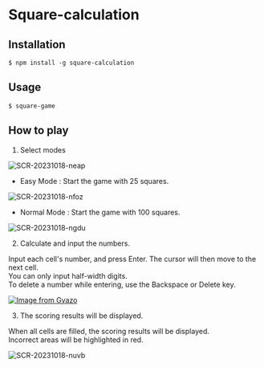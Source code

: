 # Square-calculation

## Installation

```
$ npm install -g square-calculation
```

## Usage

```
$ square-game
```

## How to play

1. Select modes

![SCR-20231018-neap](https://github.com/naokinaokiboo/square-calculation/assets/131861805/d3884a0d-e8bb-4c2d-b3c5-3a206647e839)
  - Easy Mode : Start the game with 25 squares.

  ![SCR-20231018-nfoz](https://github.com/naokinaokiboo/square-calculation/assets/131861805/ab48ea61-ed17-4c28-8006-f878464899a0)
  
  - Normal Mode : Start the game with 100 squares.
 
  ![SCR-20231018-ngdu](https://github.com/naokinaokiboo/square-calculation/assets/131861805/cc21e5a8-fc53-4ed1-97b4-5275f14753a8)

2. Calculate and input the numbers.

Input each cell's number, and press Enter. The cursor will then move to the next cell.  
You can only input half-width digits.  
To delete a number while entering, use the Backspace or Delete key.

[![Image from Gyazo](https://i.gyazo.com/29cfa8567f9850a51c3a26f49d73d29a.gif)](https://gyazo.com/29cfa8567f9850a51c3a26f49d73d29a)

3. The scoring results will be displayed.

When all cells are filled, the scoring results will be displayed.  
Incorrect areas will be highlighted in red.

![SCR-20231018-nuvb](https://github.com/naokinaokiboo/square-calculation/assets/131861805/310eab93-ff14-4a6f-af3b-36d4fede33f0)
